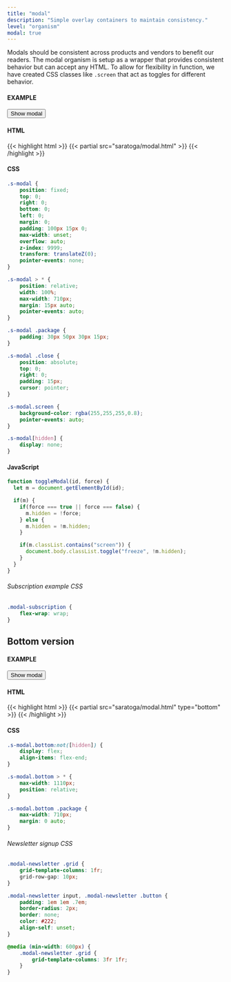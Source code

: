 ```yaml
---
title: "modal"
description: "Simple overlay containers to maintain consistency."
level: "organism"
modal: true
---
```


Modals should be consistent across products and vendors to benefit our readers. The modal organism is setup as a wrapper that provides consistent behavior but can accept any HTML. To allow for flexibility in function, we have created CSS classes like `.screen` that act as toggles for different behavior.

#### EXAMPLE
<button class="ghost" onclick="toggleModal('main-modal')">Show modal</button>

#### HTML
{{< highlight html >}}
{{< partial src="saratoga/modal.html" >}}
{{< /highlight >}}

#### CSS
```css
.s-modal {
	position: fixed;
	top: 0;
	right: 0;
	bottom: 0;
	left: 0;
	margin: 0;
	padding: 100px 15px 0;
	max-width: unset;
	overflow: auto;
	z-index: 9999;
	transform: translateZ(0);
	pointer-events: none;
}

.s-modal > * {
	position: relative;
	width: 100%;
	max-width: 710px;
	margin: 15px auto;
	pointer-events: auto;
}

.s-modal .package {
	padding: 30px 50px 30px 15px;
}

.s-modal .close {
	position: absolute;
	top: 0;
	right: 0;
	padding: 15px;
	cursor: pointer;
}

.s-modal.screen {
	background-color: rgba(255,255,255,0.8);
	pointer-events: auto;
}

.s-modal[hidden] {
	display: none;
}
```

#### JavaScript
```js
function toggleModal(id, force) {
  let m = document.getElementById(id);

  if(m) {
    if(force === true || force === false) {
      m.hidden = !force;
    } else {
      m.hidden = !m.hidden;
    }

    if(m.classList.contains("screen")) {
      document.body.classList.toggle("freeze", !m.hidden);
    }
  }
}
```

###### Subscription example CSS
```css
.modal-subscription {
	flex-wrap: wrap;
}
```

## Bottom version

#### EXAMPLE
<button class="ghost" onclick="toggleModal('bottom-modal')">Show modal</button>

#### HTML
{{< highlight html >}}
{{< partial src="saratoga/modal.html" type="bottom" >}}
{{< /highlight >}}

#### CSS
```css
.s-modal.bottom:not([hidden]) {
	display: flex;
	align-items: flex-end;
}

.s-modal.bottom > * {
	max-width: 1110px;
	position: relative;
}

.s-modal.bottom .package {
	max-width: 710px;
	margin: 0 auto;
}
```

###### Newsletter signup CSS
```css
.modal-newsletter .grid {
	grid-template-columns: 1fr;
	grid-row-gap: 10px;
}

.modal-newsletter input, .modal-newsletter .button {
	padding: 1em 1em .7em;
	border-radius: 2px;
	border: none;
	color: #222;
	align-self: unset;
}

@media (min-width: 600px) {
	.modal-newsletter .grid {
		grid-template-columns: 3fr 1fr;
	}
}
```
